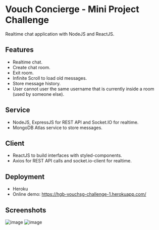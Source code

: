 # Vouch Concierge - Mini Project Challenge
Realtime chat application with NodeJS and ReactJS.

## Features
- Realtime chat.
- Create chat room.
- Exit room.
- Infinite Scroll to load old messages.
- Store message history.
- User cannot user the same username that is currently inside a room (used by someone else).

## Service
- NodeJS, ExpressJS for REST API and Socket.IO for realtime.
- MongoDB Atlas service to store messages.

## Client
- ReactJS to build interfaces with styled-components.
- Axios for REST API calls and socket.io-client for realtime.

## Deployment
- Heroku
- Online demo: https://hgb-vouchsg-challenge-1.herokuapp.com/

## Screenshots
![image](https://user-images.githubusercontent.com/61721550/140968262-aaa57d12-36fb-4b8e-baaa-e58c5ed1690f.png)
![image](https://user-images.githubusercontent.com/61721550/140968427-cbd5234a-17af-4b02-8275-3e3fa4c09367.png)
